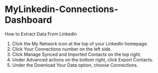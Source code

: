 # MyLinkedin-Connections-Dashboard
How to Extract Data From Linkedin 

1) Click the My Network icon at the top of your LinkedIn homepage.
2) Click Your Connections number on the left side.  
3) Click Manage Synced and Imported Contacts on the top right.
4) Under Advanced actions on the bottom right, click Export Contacts.  
5) Under the Download Your Data option, choose Connections.
